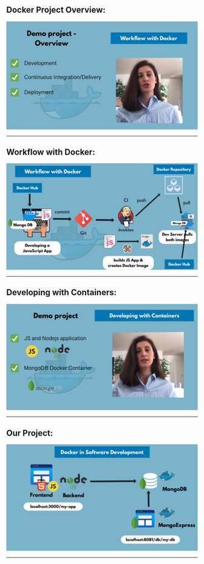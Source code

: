 ## Docker Project Overview:
![10.png](./images/10.png)

---
## Workflow with Docker:
![11.png](./images/11.png)

---

## Developing with Containers:
![12.png](./images/12.png)

---

## Our Project:
![13.png](./images/13.png)

---